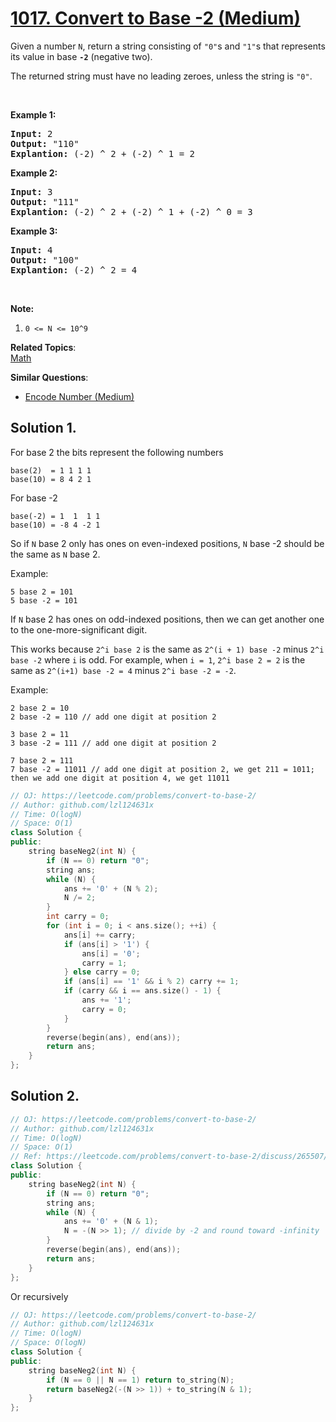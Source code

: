 # [1017. Convert to Base -2 (Medium)](https://leetcode.com/problems/convert-to-base-2/)

<p>Given a number <code>N</code>, return a string consisting of <code>"0"</code>s and <code>"1"</code>s&nbsp;that represents its value in base <code><strong>-2</strong></code>&nbsp;(negative two).</p>

<p>The returned string must have no leading zeroes, unless the string is <code>"0"</code>.</p>

<p>&nbsp;</p>

<div>
<p><strong>Example 1:</strong></p>

<pre><strong>Input: </strong><span id="example-input-1-1">2</span>
<strong>Output: </strong><span id="example-output-1">"110"
<strong>Explantion:</strong> (-2) ^ 2 + (-2) ^ 1 = 2</span>
</pre>

<div>
<p><strong>Example 2:</strong></p>

<pre><strong>Input: </strong><span id="example-input-2-1">3</span>
<strong>Output: </strong><span id="example-output-2">"111"
</span><span id="example-output-1"><strong>Explantion:</strong> (-2) ^ 2 + (-2) ^ 1 + (-2) ^ 0</span><span> = 3</span>
</pre>

<div>
<p><strong>Example 3:</strong></p>

<pre><strong>Input: </strong><span id="example-input-3-1">4</span>
<strong>Output: </strong><span id="example-output-3">"100"
</span><span id="example-output-1"><strong>Explantion:</strong> (-2) ^ 2 = 4</span>
</pre>

<p>&nbsp;</p>

<p><strong><span>Note:</span></strong></p>

<ol>
	<li><span><code>0 &lt;= N &lt;= 10^9</code></span></li>
</ol>
</div>
</div>
</div>

**Related Topics**:  
[Math](https://leetcode.com/tag/math/)

**Similar Questions**:
* [Encode Number (Medium)](https://leetcode.com/problems/encode-number/)

## Solution 1.

For base 2 the bits represent the following numbers

```
base(2)  = 1 1 1 1
base(10) = 8 4 2 1
```

For base -2

```
base(-2) = 1  1  1 1
base(10) = -8 4 -2 1
```

So if `N` base 2 only has ones on even-indexed positions, `N` base -2 should be the same as `N` base 2.

Example: 

```
5 base 2 = 101
5 base -2 = 101
```

If `N` base 2 has ones on odd-indexed positions, then we can get another one to the one-more-significant digit.

This works because `2^i base 2` is the same as `2^(i + 1) base -2` minus `2^i base -2` where `i` is odd. For example, when `i = 1`, `2^i base 2 = 2` is the same as `2^(i+1) base -2 = 4` minus `2^i base -2 = -2`.

Example:

```
2 base 2 = 10
2 base -2 = 110 // add one digit at position 2

3 base 2 = 11
3 base -2 = 111 // add one digit at position 2

7 base 2 = 111
7 base -2 = 11011 // add one digit at position 2, we get 211 = 1011; then we add one digit at position 4, we get 11011
```

```cpp
// OJ: https://leetcode.com/problems/convert-to-base-2/
// Author: github.com/lzl124631x
// Time: O(logN)
// Space: O(1)
class Solution {
public:
    string baseNeg2(int N) {
        if (N == 0) return "0";
        string ans;
        while (N) {
            ans += '0' + (N % 2);
            N /= 2;
        }
        int carry = 0;
        for (int i = 0; i < ans.size(); ++i) {
            ans[i] += carry;
            if (ans[i] > '1') {
                ans[i] = '0';
                carry = 1;
            } else carry = 0;
            if (ans[i] == '1' && i % 2) carry += 1;
            if (carry && i == ans.size() - 1) {
                ans += '1';
                carry = 0;
            }
        }
        reverse(begin(ans), end(ans));
        return ans;
    }
};
```

## Solution 2.

```cpp
// OJ: https://leetcode.com/problems/convert-to-base-2/
// Author: github.com/lzl124631x
// Time: O(logN)
// Space: O(1)
// Ref: https://leetcode.com/problems/convert-to-base-2/discuss/265507/JavaC%2B%2BPython-2-lines-Exactly-Same-as-Base-2
class Solution {
public:
    string baseNeg2(int N) {
        if (N == 0) return "0";
        string ans;
        while (N) {
            ans += '0' + (N & 1);
            N = -(N >> 1); // divide by -2 and round toward -infinity
        }
        reverse(begin(ans), end(ans));
        return ans;
    }
};
```

Or recursively

```cpp
// OJ: https://leetcode.com/problems/convert-to-base-2/
// Author: github.com/lzl124631x
// Time: O(logN)
// Space: O(logN)
class Solution {
public:
    string baseNeg2(int N) {
        if (N == 0 || N == 1) return to_string(N);
        return baseNeg2(-(N >> 1)) + to_string(N & 1);
    }
};
```